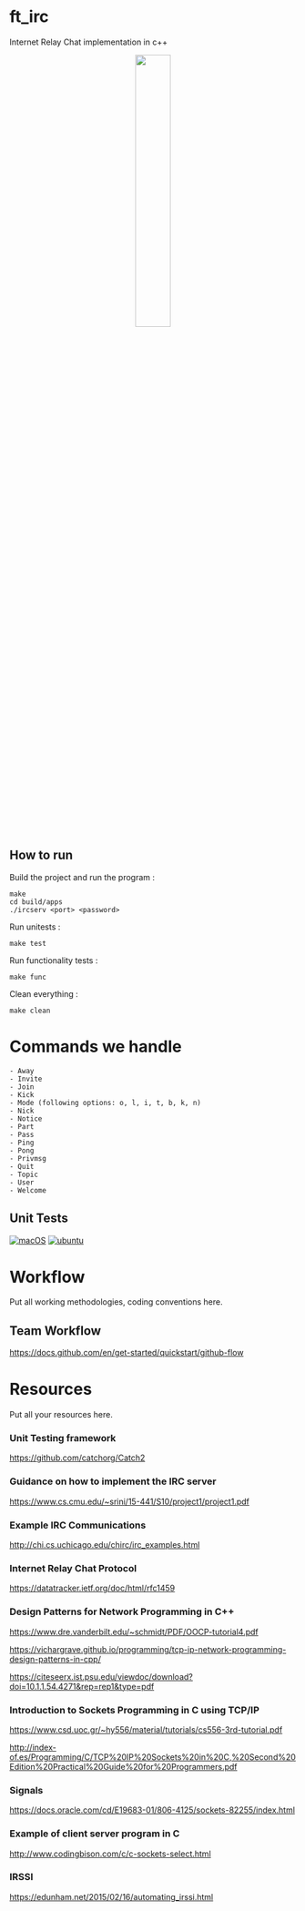 # ft_irc

Internet Relay Chat implementation in c++
<p align="center">
<img src="https://www.marineterrein.nl/wp-content/uploads/2019/09/highres_482360765-830x466.jpeg"  width=35% height=35%>
</p>


## How to run

Build the project and run the program :
```
make
cd build/apps
./ircserv <port> <password>
```
Run unitests : 
```
make test
```
Run functionality tests : 
```
make func
```
Clean everything :
```
make clean
```

# Commands we handle
    - Away
    - Invite
    - Join
    - Kick
    - Mode (following options: o, l, i, t, b, k, n)
    - Nick
    - Notice
    - Part
    - Pass
    - Ping
    - Pong
    - Privmsg
    - Quit
    - Topic
    - User
    - Welcome

## Unit Tests

[![macOS](https://github.com/Eutienne/IRC_SERVER/actions/workflows/macos.yml/badge.svg)](https://github.com/Eutienne/IRC_SERVER/actions/workflows/macos.yml)
[![ubuntu](https://github.com/Eutienne/IRC_SERVER/actions/workflows/ubuntu.yml/badge.svg)](https://github.com/Eutienne/IRC_SERVER/actions/workflows/ubuntu.yml)


# Workflow
Put all working methodologies, coding conventions here.

## Team Workflow
https://docs.github.com/en/get-started/quickstart/github-flow


# Resources
Put all your resources here.

### Unit Testing framework
https://github.com/catchorg/Catch2

### Guidance on how to implement the IRC server
https://www.cs.cmu.edu/~srini/15-441/S10/project1/project1.pdf

### Example IRC Communications
http://chi.cs.uchicago.edu/chirc/irc_examples.html

### Internet Relay Chat Protocol
https://datatracker.ietf.org/doc/html/rfc1459

### Design Patterns for Network Programming in C++
https://www.dre.vanderbilt.edu/~schmidt/PDF/OOCP-tutorial4.pdf

https://vichargrave.github.io/programming/tcp-ip-network-programming-design-patterns-in-cpp/

https://citeseerx.ist.psu.edu/viewdoc/download?doi=10.1.1.54.4271&rep=rep1&type=pdf

### Introduction to Sockets Programming in C using TCP/IP
https://www.csd.uoc.gr/~hy556/material/tutorials/cs556-3rd-tutorial.pdf

http://index-of.es/Programming/C/TCP%20IP%20Sockets%20in%20C,%20Second%20Edition%20Practical%20Guide%20for%20Programmers.pdf

### Signals
https://docs.oracle.com/cd/E19683-01/806-4125/sockets-82255/index.html

### Example of client server program in C
http://www.codingbison.com/c/c-sockets-select.html

### IRSSI

https://edunham.net/2015/02/16/automating_irssi.html
